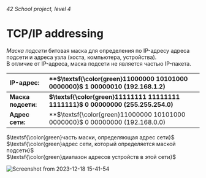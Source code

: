 _42 School project, level 4_

# TCP/IP addressing
_Маска подсети_ битовая маска для определения по IP-адресу адреса подсети и адреса узла (хоста, компьютера, устройства).  
В отличие от IP-адреса, маска подсети не является частью IP-пакета.  

| **IP-адрес:**       | **$\textsf{\color{green}11000000 10101000 0000000}$ 1 00000010 (192.168.1.2)       |
|:--------------------|:--------------------------------------------------------|
| **Маска подсети:**  | **$\textsf{\color{green}11111111 11111111 1111111}$ 0 00000000 (255.255.254.0)**  |
| **Адрес сети:**     | **$\textsf{\color{green}11000000 10101000 0000000}$ 0 00000000 (192.168.0.0)   |

$\textsf{\color{green}часть маски, определяющая адрес сети}$  
$\textsf{\color{green}адрес сети, который определяется маской подсети}$  
$\textsf{\color{green}диапазон адресов устройств в этой сети}$  

![Screenshot from 2023-12-18 15-41-54](https://github.com/akostrik/net_practice/assets/22834202/429cb593-9681-44fd-bed8-f5629d8e2100)
